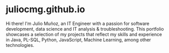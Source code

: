 # juliocmg.github.io
Hi there! I'm Julio Muñoz, an IT Engineer with a passion for software development, data science and IT analysis &amp;  troubleshooting. This portfolio showcases a selection of my projects that reflect my skills and experience in Java, PL-SQL, Python, JavaScript, Machine Learning, among other technologies.

